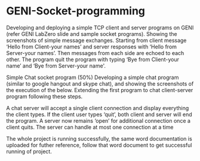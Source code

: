 # GENI-Socket-programming
Developing and deploying a simple TCP client and server programs on GENI (refer GENI LabZero slide and sample socket programs). Showing the screenshots of simple message exchanges. Starting from client message ‘Hello from Client-your names’ and server responses with ‘Hello from Server-your names’. Then messages from each side are echoed to each other. The program quit the program with typing ‘Bye from Client-your name’ and ‘Bye from Server-your name'.

Simple Chat socket program (50%) 
Developing a simple chat program (similar to google hangout and skype chat), and showing the screenshots of the execution of the below. Extending the first program to chat client-server program following these steps. 

A chat server will accept a single client connection and display everything the client types. If the client user types ‘quit’, both client and server will end the program.	A server now remains ‘open’ for additional connection once a client quits. The server can handle at most one connection at a time

The whole project is running successfully, the same word documentation is uploaded for futher reference, follow that word document to get successful running of project.
